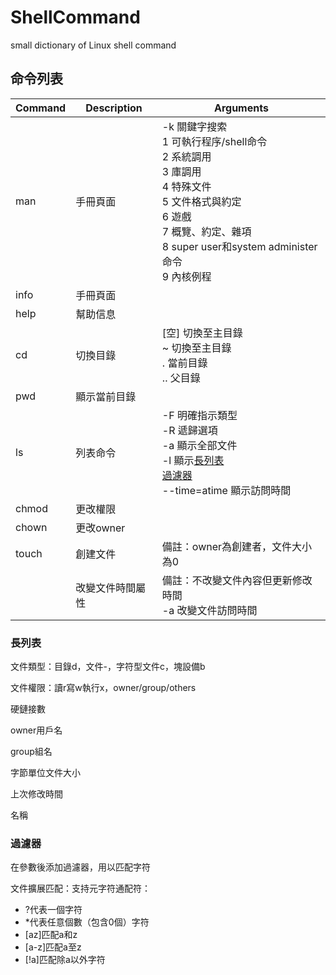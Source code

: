 # ShellCommand
small dictionary of Linux shell command



## 命令列表

| Command | Description      | Arguments                                                    |
| ------- | ---------------- | ------------------------------------------------------------ |
| man     | 手冊頁面         | -k 關鍵字搜索<br/>1 可執行程序/shell命令<br/>2 系統調用<br/>3 庫調用<br/>4 特殊文件<br/>5 文件格式與約定<br/>6 遊戲<br/>7 概覽、約定、雜項<br/>8 super user和system administer命令<br/>9 內核例程 |
| info    | 手冊頁面         |                                                              |
| help    | 幫助信息         |                                                              |
| cd      | 切換目錄         | [空] 切換至主目錄<br/>~ 切換至主目錄<br/>. 當前目錄<br/>.. 父目錄 |
| pwd     | 顯示當前目錄     |                                                              |
| ls      | 列表命令         | -F 明確指示類型<br/>-R 遞歸選項<br/>-a 顯示全部文件<br/>-l 顯示[長列表](長列表)<br/>[過濾器](過濾器)<br/>--time=atime 顯示訪問時間 |
| chmod   | 更改權限         |                                                              |
| chown   | 更改owner        |                                                              |
| touch   | 創建文件         | 備註：owner為創建者，文件大小為0                             |
|         | 改變文件時間屬性 | 備註：不改變文件內容但更新修改時間<br/>-a 改變文件訪問時間   |

### 長列表

文件類型：目錄d，文件-，字符型文件c，塊設備b

文件權限：讀r寫w執行x，owner/group/others

硬鏈接數

owner用戶名

group組名

字節單位文件大小

上次修改時間

名稱

### 過濾器

在參數後添加過濾器，用以匹配字符

文件擴展匹配：支持元字符通配符：

* ?代表一個字符
* *代表任意個數（包含0個）字符
* [az]匹配a和z
* [a-z]匹配a至z
* [!a]匹配除a以外字符